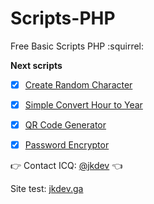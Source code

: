 # Scripts-PHP
Free Basic Scripts PHP  :squirrel:

**Next scripts**

- [x] [Create Random Character](https://github.com/SkarYxD/Scripts-PHP/tree/master/create_random_character/)
- [x] [Simple Convert Hour to Year](https://github.com/SkarYxD/Scripts-PHP/tree/master/simple_convert_hour_to_year/)
- [x] [QR Code Generator](https://github.com/SkarYxD/Scripts-PHP/tree/master/qr-code-generator/)
- [x] [Password Encryptor](https://github.com/SkarYxD/Scripts-PHP/tree/master/password-encryptor/)


:point_right: Contact ICQ: [@jkdev](https://icq.im/jkdev)  :point_left:
 
 Site test: [jkdev.ga](http://jkdev.ga/)
